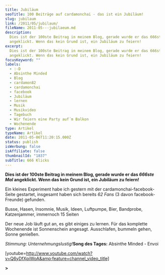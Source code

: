 ```yaml
---
title: Jubiläum
seoTitle: 100 Beiträge auf cardamonchai - das ist ein Jubiläum!
slug: jubilaum
link: /2011/05/jubilaum/
fileName: 2011-05---jubilaeum.md
description:
  Dies ist der 100ste Beitrag in meinem Blog, gerade wurde er das 666ste Mal
  angeklickt. Wenn das kein Grund ist, ein Jubiläum zu feiern!
excerpt:
  Dies ist der 100ste Beitrag in meinem Blog, gerade wurde er das 666ste Mal
  angeklickt. Wenn das kein Grund ist, ein Jubiläum zu feiern!
focusKeyword: ""
labels:
  - :-D
  - Absinthe Minded
  - Blog
  - cardamon82
  - cardamonchai
  - facebook
  - Jubiläum
  - lernen
  - Musik
  - Musikvideo
  - Tagebuch
  - Wir feiern eine Party auf´m Balkon
  - Wochenende
type: Artikel
typeName: Artikel
date: 2011-05-06T11:20:15.000Z
status: publish
isWerbung: false
isAffiliate: false
thumbnailId: "1837"
subTitle: 666 Klicks
---
```


<strong>Dies ist der 100ste Beitrag in meinem Blog, gerade wurde er das
<em>666ste Mal</em> angeklickt. Wenn das kein Grund ist, ein Jubiläum zu feiern!
</strong>

Ein kleines Experiment habe ich gestern mit der cardamonchai-facebook-Seite
gestartet, insgesamt haben sich bereits <em>62 Fans</em> (3 davon
facebook-Freunde) gefunden.

Busse, Hasen, Insomnie, Musik, Ideen, Luftpumpe, Bier, Bandprobe, Katzenjammer,
immernoch 15 Seiten

Der neue Job läuft gut an, es gibt einiges zu lernen. Für das komplette
Wochenende ist Sonnenschein angesagt. Ausschlafen, bummeln gehen, Sonne
genießen.

<em>Stimmung: Unternehmungslustig!</em><strong>Song des Tages:</strong> Absinthe
Minded - Envoi

[youtube=http://www.youtube.com/watch?v=Q6yDfXpiWoA&amp;feature=channel_video_title]

<strong>&gt; [](www.facebook.com/cardamonchai)
